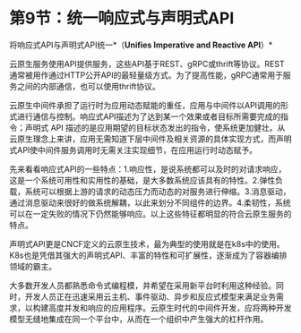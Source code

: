# 第9节：统一响应式与声明式API

将响应式API与声明式API统一*（**Unifies Imperative and Reactive API**）*

云原生服务使用API提供服务，这些API基于REST、gRPC或thrift等协议。REST通常被用作通过HTTP公开API的最轻量级方式。为了提高性能，gRPC通常用于服务之间的内部通信，也可以使用thrift协议。

云原生中间件承担了运行时为应用动态赋能的重任，应用与中间件以API调用的形式进行通信与控制。响应式API描述为了达到某一个效果或者目标所需要完成的指令；声明式 API 描述的是应用期望的目标状态发出的指令，使系统更加健壮。从云原生理念上来讲，应用无需知道下层中间件及相关资源的具体实现方式，而声明式API使中间件服务调用时无需关注实现细节，在应用运行时动态赋予。

先来看看响应式API的一些特点：1.响应性，是说系统都可以及时的对请求响应，这是一个系统可用性和实用性的基础，是大多数系统应该具有的特性。2.弹性负载，系统可以根据上游的请求的动态压力而动态的对服务进行伸缩。3.消息驱动，通过消息驱动来很好的做系统解耦，以此来划分不同组件的边界。4.柔韧性，系统可以在一定失败的情况下仍然能够响应。以上这些特征都明显的符合云原生服务的特点。

声明式API更是CNCF定义的云原生技术，最为典型的使用就是在k8s中的使用。K8s也是凭借其强大的声明式API、丰富的特性和可扩展性，逐渐成为了容器编排领域的霸主。

大多数开发人员都熟悉命令式编程模，并希望在采用新平台时利用这种经验。同时，开发人员正在迅速采用云主机、事件驱动、异步和反应式模型来满足业务需求，以构建高度并发和响应的应用程序。云原生时代的中间件开发，应将两种开发模型无缝地集成在同一个平台中，从而在一个组织中产生强大的杠杆作用。
